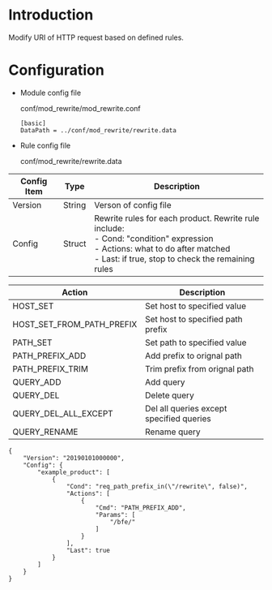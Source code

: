 # Introduction 

Modify URI of HTTP request based on defined rules.

# Configuration

- Module config file

  conf/mod_rewrite/mod_rewrite.conf

  ```
  [basic]
  DataPath = ../conf/mod_rewrite/rewrite.data
  ```

- Rule config file

  conf/mod_rewrite/rewrite.data

| Config Item | Type   | Description                                                  |
| ----------- | ------ | ------------------------------------------------------------ |
| Version     | String | Verson of config file                                        |
| Config      | Struct | Rewrite rules for each product. Rewrite rule include: <br>- Cond: "condition" expression <br>- Actions: what to do after matched<br>- Last: if true, stop to check the remaining rules |
  
| Action                    | Description                              |
| ------------------------- | ---------------------------------------- |
| HOST_SET                  | Set host to specified value              |
| HOST_SET_FROM_PATH_PREFIX | Set host to specified path prefix        |
| PATH_SET                  | Set path to specified value              |
| PATH_PREFIX_ADD           | Add prefix to orignal path               |
| PATH_PREFIX_TRIM          | Trim prefix from orignal path            |
| QUERY_ADD                 | Add query                                |
| QUERY_DEL                 | Delete query                             |
| QUERY_DEL_ALL_EXCEPT      | Del all queries except specified queries |
| QUERY_RENAME              | Rename query                             |
  
  ```
  {
      "Version": "20190101000000",
      "Config": {
          "example_product": [
              {
                  "Cond": "req_path_prefix_in(\"/rewrite\", false)",
                  "Actions": [
                      {
                          "Cmd": "PATH_PREFIX_ADD",
                          "Params": [
                              "/bfe/"
                          ]
                      }
                  ],
                  "Last": true
              }
          ]
      }
  }
  ```
  
